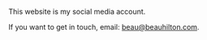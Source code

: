 This website is my social media account.

If you want to get in touch, email: <beau@beauhilton.com>.
